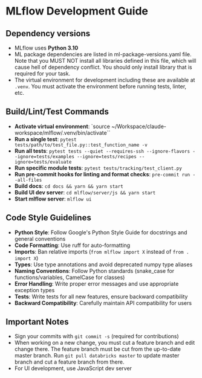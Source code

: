 # MLflow Development Guide

## Dependency versions
- MLflow uses **Python 3.10**
- ML package dependencies are listed in ml-package-versions.yaml file. Note that you MUST NOT install all libraries defined in this file, which will cause hell of dependency conflict. You should only install library that is required for your task.
- The virtual environment for development including these are available at `.venv`. You must activate the environment before running tests, linter, etc.
 
## Build/Lint/Test Commands
- **Activate virtual environment**: `source ~/Workspace/claude-workspace/mlflow/.venv/bin/activate``
- **Run a single test**: `pytest tests/path/to/test_file.py::test_function_name -v`
- **Run all tests**: `pytest tests --quiet --requires-ssh --ignore-flavors --ignore=tests/examples --ignore=tests/recipes --ignore=tests/evaluate`
- **Run specific module tests**: `pytest tests/tracking/test_client.py`
- **Run pre-commit hooks for linting and format checks**: `pre-commit run --all-files`
- **Build docs**: `cd docs && yarn && yarn start`
- **Build UI dev server**: `cd mlflow/server/js && yarn start`
- **Start mlflow server**: `mlflow ui`

## Code Style Guidelines
- **Python Style**: Follow Google's Python Style Guide for docstrings and general conventions
- **Code Formatting**: Use ruff for auto-formatting
- **Imports**: Ban relative imports (`from mlflow import X` instead of `from . import X`)
- **Types**: Use type annotations and avoid deprecated numpy type aliases
- **Naming Conventions**: Follow Python standards (snake_case for functions/variables, CamelCase for classes)
- **Error Handling**: Write proper error messages and use appropriate exception types
- **Tests**: Write tests for all new features, ensure backward compatibility
- **Backward Compatibility**: Carefully maintain API compatibility for users

## Important Notes
- Sign your commits with `git commit -s` (required for contributions)
- When working on a new change, you must cut a feature branch and edit change there. The feature branch must be cut from the up-to-date master branch. Run `git pull databricks master` to update master branch and cut a feature branch from there.
- For UI development, use JavaScript dev server

